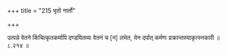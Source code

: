 +++
title = "215 भृतो नार्तो"

+++

उत्पन्ने वेतने किंचित्कृतकर्मापि दण्डयितव्यः वेतनं च [न] लभेत, येन दर्पात् कर्मणः प्रक्रान्तस्याकृत्स्नकारी ॥ ८.२१४ ॥